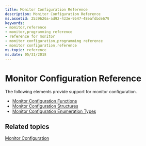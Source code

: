 ```yaml
---
title: Monitor Configuration Reference
description: Monitor Configuration Reference
ms.assetid: 2539620a-ad92-433e-9547-48eafdbde679
keywords:
- monitor,reference
- monitor,programming reference
- reference for monitor
- monitor configuration,programming reference
- monitor configuration,reference
ms.topic: reference
ms.date: 05/31/2018
---
```


# Monitor Configuration Reference

The following elements provide support for monitor configuration.

-   [Monitor Configuration Functions](monitor-configuration-functions.md)
-   [Monitor Configuration Structures](monitor-configuration-structures.md)
-   [Monitor Configuration Enumeration Types](monitor-configuration-enumeration-types.md)

## Related topics

<dl> <dt>

[Monitor Configuration](monitor-configuration.md)
</dt> </dl>

 

 




